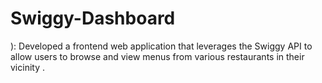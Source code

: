 # Swiggy-Dashboard
): Developed a frontend web application that leverages the Swiggy API to allow users to browse and view menus from various restaurants in their vicinity .
